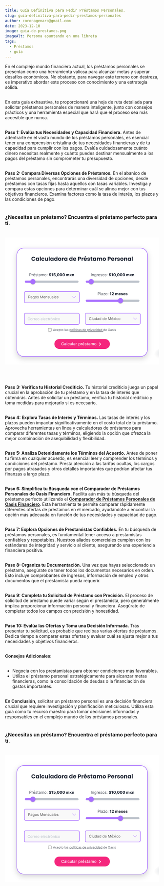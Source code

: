 ```yaml
---
title: Guía Definitiva para Pedir Préstamos Personales.
slug: guia-definitiva-para-pedir-prestamos-personales
author: coronagenaro@gmail.com
date: 2023-12-10
image: guia-de-prestamos.png
imageAlt: Persona apuntando en una libreta
tags:
  - Préstamos
  - guía
---
```

En el complejo mundo financiero actual, los préstamos personales se presentan como una herramienta valiosa para alcanzar metas y superar desafíos económicos. No obstante, para navegar este terreno con destreza, es imperativo abordar este proceso con conocimiento y una estrategia sólida. <br/><br/>

En esta guía exhaustiva, te proporcionaré una hoja de ruta detallada para solicitar préstamos personales de manera inteligente, junto con consejos prácticos y una herramienta especial que hará que el proceso sea más accesible que nunca. <br/><br/>

**Paso 1: Evalúa tus Necesidades y Capacidad Financiera.** Antes de adentrarte en el vasto mundo de los préstamos personales, es esencial tener una comprensión cristalina de tus necesidades financieras y de tu capacidad para cumplir con los pagos. Evalúa cuidadosamente cuánto dinero necesitas realmente y cuánto puedes destinar mensualmente a los pagos del préstamo sin comprometer tu presupuesto. <br/><br/>

**Paso 2: Compara Diversas Opciones de Préstamos.** En el abanico de préstamos personales, encontrarás una diversidad de opciones, desde préstamos con tasas fijas hasta aquellos con tasas variables. Investiga y compara estas opciones para determinar cuál se alinea mejor con tus objetivos financieros. Examina factores como la tasa de interés, los plazos y las condiciones de pago. <br/><br/>

<!--StartFragment-->

### **¿﻿Necesitas un préstamo? Encuentra el préstamo perfecto para tí.**<br/><br/>

[![imagen de calculadora de préstamos](calculadora-oasis.png "Encuentra el préstamo perfecto para tí.")](https://oasisfinanciero.com/compara/prestamos-personales)

<br/><br/>

**Paso 3: Verifica tu Historial Crediticio.** Tu historial crediticio juega un papel crucial en la aprobación de tu préstamo y en la tasa de interés que obtendrás. Antes de solicitar un préstamo, verifica tu historial crediticio y toma medidas para mejorarlo si es necesario. <br/><br/>

**Paso 4: Explora Tasas de Interés y Términos.** Las tasas de interés y los plazos pueden impactar significativamente en el costo total de tu préstamo. Aprovecha herramientas en línea y calculadoras de préstamos para comparar diferentes tasas y términos, eligiendo la opción que ofrezca la mejor combinación de asequibilidad y flexibilidad. <br/><br/>

**Paso 5: Analiza Detenidamente los Términos del Acuerdo.** Antes de poner tu firma en cualquier acuerdo, es esencial leer y comprender los términos y condiciones del préstamo. Presta atención a las tarifas ocultas, los cargos por pagos atrasados y otros detalles importantes que podrían afectar tus finanzas a largo plazo. <br/><br/>

**Paso 6: Simplifica tu Búsqueda con el Comparador de Préstamos Personales de Oasis Financiero.** Facilita aún más tu búsqueda del préstamo perfecto utilizando el **[Comparador de Préstamos Personales de Oasis Financiero](https://oasisfinanciero.com/compara/prestamos-personales)**. Esta herramienta te permite comparar rápidamente diferentes ofertas de préstamos en el mercado, ayudándote a encontrar la opción más adecuada en función de tus necesidades y capacidad de pago. <br/><br/>

**Paso 7: Explora Opciones de Prestamistas Confiables.** En tu búsqueda de préstamos personales, es fundamental tener acceso a prestamistas confiables y respetables. Nuestros aliados comerciales cumplen con los estándares de integridad y servicio al cliente, asegurando una experiencia financiera positiva. <br/><br/>

**Paso 8: Organiza tu Documentación.** Una vez que hayas seleccionado un préstamo, asegúrate de tener todos los documentos necesarios en orden. Esto incluye comprobantes de ingresos, información de empleo y otros documentos que el prestamista pueda requerir. <br/><br/>

**Paso 9: Completa tu Solicitud de Préstamo con Precisión.** El proceso de solicitud de préstamo puede variar según el prestamista, pero generalmente implica proporcionar información personal y financiera. Asegúrate de completar todos los campos con precisión y honestidad. <br/><br/>

**Paso 10: Evalúa las Ofertas y Toma una Decisión Informada.** Tras presentar tu solicitud, es probable que recibas varias ofertas de préstamos. Dedica tiempo a comparar estas ofertas y evaluar cuál se ajusta mejor a tus necesidades y objetivos financieros. <br/><br/>

**Consejos Adicionales:** <br/><br/>

* Negocia con los prestamistas para obtener condiciones más favorables.
* Utiliza el préstamo personal estratégicamente para alcanzar metas financieras, como la consolidación de deudas o la financiación de gastos importantes. <br/><br/>

**En Conclusión,** solicitar un préstamo personal es una decisión financiera crucial que requiere investigación y planificación meticulosas. Utiliza esta guía como tu recurso maestro para tomar decisiones informadas y responsables en el complejo mundo de los préstamos personales. <br/><br/>

### **¿﻿Necesitas un préstamo? Encuentra el préstamo perfecto para tí.**<br/><br/>

[![imagen calculadora de prestamos Oasis Financiero](calculadora-oasis.png "Encuentra el préstamo perfecto para tí.")](https://oasisfinanciero.com/compara/prestamos-personales)
